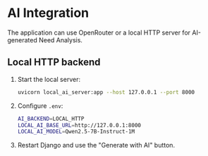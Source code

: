 # AI Integration

The application can use OpenRouter or a local HTTP server for AI-generated Need Analysis.

## Local HTTP backend

1. Start the local server:
   ```bash
   uvicorn local_ai_server:app --host 127.0.0.1 --port 8000
   ```
2. Configure `.env`:
   ```bash
   AI_BACKEND=LOCAL_HTTP
   LOCAL_AI_BASE_URL=http://127.0.0.1:8000
   LOCAL_AI_MODEL=Qwen2.5-7B-Instruct-1M
   ```
3. Restart Django and use the "Generate with AI" button.
